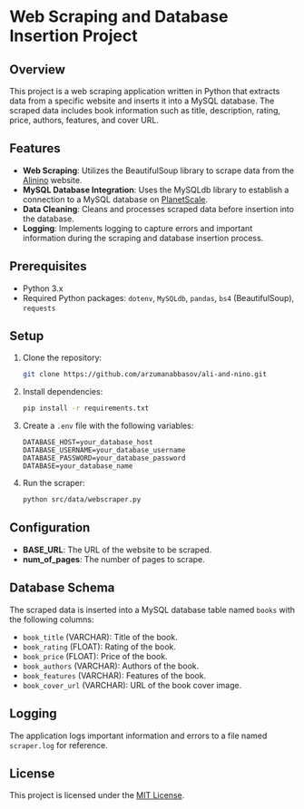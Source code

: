 # Web Scraping and Database Insertion Project

## Overview

This project is a web scraping application written in Python that extracts data from a specific website and inserts it into a MySQL database. The scraped data includes book information such as title, description, rating, price, authors, features, and cover URL.

## Features

- **Web Scraping**: Utilizes the BeautifulSoup library to scrape data from the [Alinino](https://alinino.az/collection/knigi-na-azerbaydzhanskom-yazyke) website.
- **MySQL Database Integration**: Uses the MySQLdb library to establish a connection to a MySQL database on [PlanetScale](https://www.planetscale.com/).
- **Data Cleaning**: Cleans and processes scraped data before insertion into the database.
- **Logging**: Implements logging to capture errors and important information during the scraping and database insertion process.

## Prerequisites

- Python 3.x
- Required Python packages: `dotenv`, `MySQLdb`, `pandas`, `bs4` (BeautifulSoup), `requests`

## Setup

1. Clone the repository:

   ```bash
   git clone https://github.com/arzumanabbasov/ali-and-nino.git
   ```

2. Install dependencies:

   ```bash
   pip install -r requirements.txt
   ```

3. Create a `.env` file with the following variables:

   ```plaintext
   DATABASE_HOST=your_database_host
   DATABASE_USERNAME=your_database_username
   DATABASE_PASSWORD=your_database_password
   DATABASE=your_database_name
   ```

4. Run the scraper:

   ```bash
   python src/data/webscraper.py
   ```

## Configuration

- **BASE_URL**: The URL of the website to be scraped.
- **num_of_pages**: The number of pages to scrape.

## Database Schema

The scraped data is inserted into a MySQL database table named `books` with the following columns:

- `book_title` (VARCHAR): Title of the book.
- `book_rating` (FLOAT): Rating of the book.
- `book_price` (FLOAT): Price of the book.
- `book_authors` (VARCHAR): Authors of the book.
- `book_features` (VARCHAR): Features of the book.
- `book_cover_url` (VARCHAR): URL of the book cover image.

## Logging

The application logs important information and errors to a file named `scraper.log` for reference.

## License

This project is licensed under the [MIT License](LICENSE).

